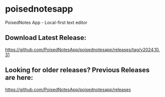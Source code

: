 # poisednotesapp
PoisedNotes App - Local-first text editor

## Download Latest Release:
https://github.com/PoisedNotesApp/poisednotesapp/releases/tag/v2024.10.31

## Looking for older releases? Previous Releases are here:
https://github.com/PoisedNotesApp/poisednotesapp/releases

